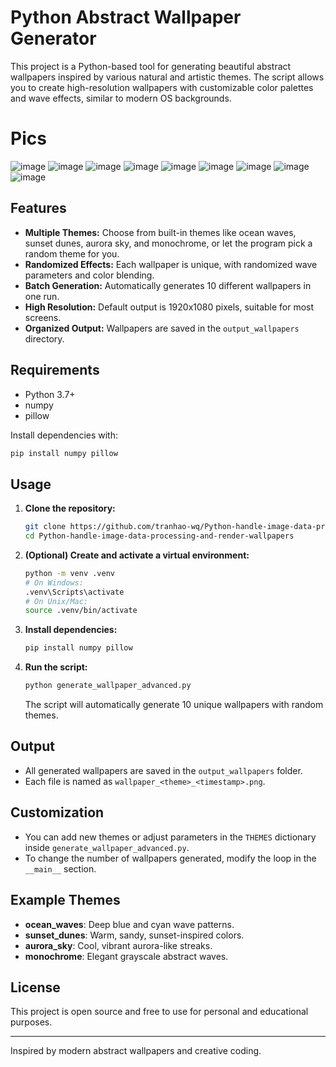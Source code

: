 # Python Abstract Wallpaper Generator

This project is a Python-based tool for generating beautiful abstract wallpapers inspired by various natural and artistic themes. The script allows you to create high-resolution wallpapers with customizable color palettes and wave effects, similar to modern OS backgrounds.

# Pics
![image](https://github.com/user-attachments/assets/2ff3db68-1a5d-4d28-b897-cb855e8a44b1)
![image](https://github.com/user-attachments/assets/4173b111-1cb3-49a9-bac1-de96566f3367)
![image](https://github.com/user-attachments/assets/7908008d-ef58-4a80-8f90-b64dece3b983)
![image](https://github.com/user-attachments/assets/6e6d31ad-cb74-457c-bdff-31360f19d45c)
![image](https://github.com/user-attachments/assets/5266b548-a29c-419a-a1c8-36660f18c9d4)
![image](https://github.com/user-attachments/assets/eb158bd2-5f6a-4cb1-8520-021e91ed61f1)
![image](https://github.com/user-attachments/assets/5550d02b-c6de-4927-bb1b-11f447816de1)
![image](https://github.com/user-attachments/assets/f9f7d5aa-42f3-4ffa-a2ca-f47c4a2a4aee)
![image](https://github.com/user-attachments/assets/76042730-0d73-483d-a237-f5692088d7df)

## Features
- **Multiple Themes:** Choose from built-in themes like ocean waves, sunset dunes, aurora sky, and monochrome, or let the program pick a random theme for you.
- **Randomized Effects:** Each wallpaper is unique, with randomized wave parameters and color blending.
- **Batch Generation:** Automatically generates 10 different wallpapers in one run.
- **High Resolution:** Default output is 1920x1080 pixels, suitable for most screens.
- **Organized Output:** Wallpapers are saved in the `output_wallpapers` directory.

## Requirements
- Python 3.7+
- numpy
- pillow

Install dependencies with:
```bash
pip install numpy pillow
```

## Usage
1. **Clone the repository:**
   ```bash
   git clone https://github.com/tranhao-wq/Python-handle-image-data-processing-and-render-wallpapers.git
   cd Python-handle-image-data-processing-and-render-wallpapers
   ```
2. **(Optional) Create and activate a virtual environment:**
   ```bash
   python -m venv .venv
   # On Windows:
   .venv\Scripts\activate
   # On Unix/Mac:
   source .venv/bin/activate
   ```
3. **Install dependencies:**
   ```bash
   pip install numpy pillow
   ```
4. **Run the script:**
   ```bash
   python generate_wallpaper_advanced.py
   ```
   The script will automatically generate 10 unique wallpapers with random themes.

## Output
- All generated wallpapers are saved in the `output_wallpapers` folder.
- Each file is named as `wallpaper_<theme>_<timestamp>.png`.

## Customization
- You can add new themes or adjust parameters in the `THEMES` dictionary inside `generate_wallpaper_advanced.py`.
- To change the number of wallpapers generated, modify the loop in the `__main__` section.

## Example Themes
- **ocean_waves**: Deep blue and cyan wave patterns.
- **sunset_dunes**: Warm, sandy, sunset-inspired colors.
- **aurora_sky**: Cool, vibrant aurora-like streaks.
- **monochrome**: Elegant grayscale abstract waves.

## License
This project is open source and free to use for personal and educational purposes.

---

Inspired by modern abstract wallpapers and creative coding. 
